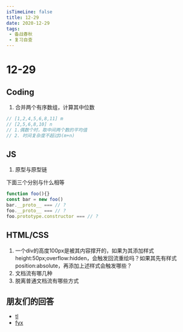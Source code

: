 ```yaml
---
isTimeLine: false
title: 12-29
date: 2020-12-29
tags:
 - 备战春秋
 - 复习自查
---
```

# 12-29

## Coding
1. 合并两个有序数组，计算其中位数

```js
// [1,2,4,5,6,8,11] m
// [2,5,6,8,10] n
// 1.偶数个时，取中间两个数的平均值
// 2. 时间复杂度不超过O(m+n)
```

## JS
1. 原型与原型链

下面三个分别与什么相等
```js
function foo(){}
const bar = new foo()
bar.__proto__ === // ?
foo.__proto__ === // ?
foo.prototype.constructor === // ?
```

## HTML/CSS
1. 一个div的高度100px是被其内容撑开的，如果为其添加样式height:50px;overflow:hidden，会触发回流重绘吗？如果其先有样式position:absolute，再添加上述样式会触发哪些？
2. 文档流有哪几种
3. 脱离普通文档流有哪些方式


## 朋友们的回答
* [tl](https://juejin.cn/post/6912744030019256328)
* [fyx](https://www.cnblogs.com/banshanliang/p/14251850.html)


<comment/>